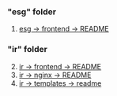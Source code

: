 ### "esg" folder
1. [esg -> frontend -> README](investors/esg/frontend/README.md)

### "ir" folder
2. [ir -> frontend -> README](investors/ir/frontend/README.md)
3. [ir -> nginx -> README](investors/ir/nginx/README.md)
4. [ir -> templates -> readme](investors/ir/templates/readme.md)

